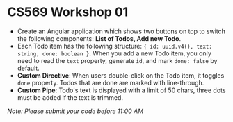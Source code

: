 # CS569 Workshop 01
* Create an Angular application which shows two buttons on top to switch the following components: **List of Todos, Add new Todo**.  
* Each Todo item has the following structure: `{ id: uuid.v4(), text: string, done: boolean }`.  When you add a new Todo item, you only need to read the `text` property, generate `id`, and mark `done: false` by default.
* **Custom Directive**: When users double-click on the Todo item, it toggles `done` property. Todos that are done are marked with line-through.  
* **Custom Pipe**: Todo's text is displayed with a limit of 50 chars, three dots must be added if the text is trimmed.

*Note: Please submit your code before 11:00 AM*
